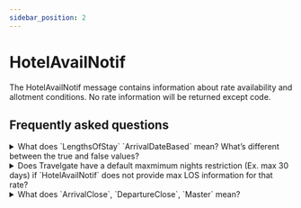 ```yaml
---
sidebar_position: 2
---
```


# HotelAvailNotif

The HotelAvailNotif message contains information about rate availability and allotment conditions. No rate information will be returned except code.

## Frequently asked questions

<details>
    <summary>What does `LengthsOfStay` `ArrivalDateBased` mean? What’s different between the true and false values?</summary>
    <div>
        <div>If this is set as true, the type of Min/Max LOS is on arrival for that specific day. For this type, the values for Min/Max LOS on arrival, only apply if it is applied to the check-in day. If this is set as false, it’s a normal Min/Max LOS.</div>
    </div>
</details>

<details>
    <summary>Does Travelgate have a default maxmimum nights restriction (Ex. max 30 days) if `HotelAvailNotif` does not provide max LOS information for that rate?</summary>
    <div>
        <div>Travelgate does not have any restriction on default maximum nights.</div>
    </div>
</details>

<details>
    <summary>What does `ArrivalClose`, `DepartureClose`, `Master` mean?</summary>
    <div>
        <div>The Closed On Arrival means that the check-in day cannot be the same day as the one that has Closed On Arrival applied to it, but this day can be inside the Availability search range. The Closed On Departure means that the check-out day cannot be the same day as the one that has Closed On Departure applied, but this day can be in the Availability search range. Closed Master means that the hotel is closed that day. The Closed Master means that in the indicated dates, none of the days can be a check-in day, check-out day or a day inside the range of the search.</div>
    </div>
</details>